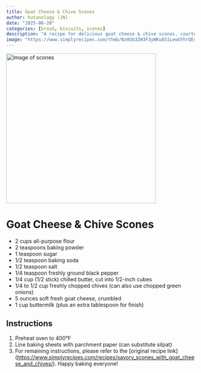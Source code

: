 ```yaml
---
title: Goat Cheese & Chive Scones
author: hutanology (JN)
date: "2025-06-20"
categories: [bread, biscuits, scones]
description: "A recipe for delicious goat cheese & chive scones, courtesy of SimplyRecipes"
image: "https://www.simplyrecipes.com/thmb/Bz0Ub3ZW3F3yWKu8S1LewUYhrQE=/1500x0/filters:no_upscale():max_bytes(150000):strip_icc()/__opt__aboutcom__coeus__resources__content_migration__simply_recipes__uploads__2007__03__buttermilk-biscuits-goat-cheese-chives-horiz-a-1800-fdc7fe8ede604f2aaf2b06c478ed59db.jpg"
---
```


<p align="left">
  <img src="https://www.simplyrecipes.com/thmb/Bz0Ub3ZW3F3yWKu8S1LewUYhrQE=/1500x0/filters:no_upscale():max_bytes(150000):strip_icc()/__opt__aboutcom__coeus__resources__content_migration__simply_recipes__uploads__2007__03__buttermilk-biscuits-goat-cheese-chives-horiz-a-1800-fdc7fe8ede604f2aaf2b06c478ed59db.jpg" alt="Image of scones" width="400"/>
</p>

# Goat Cheese & Chive Scones

- 2 cups all-purpose flour
- 2 teaspoons baking powder
- 1 teaspoon sugar
- 1/2 teaspoon baking soda
- 1/2 teaspoon salt
- 1/4 teaspoon freshly ground black pepper
- 1/4 cup (1/2 stick) chilled butter, cut into 1/2-inch cubes
- 1/4 to 1/2 cup freshly chopped chives (can also use chopped green onions)
- 5 ounces soft fresh goat cheese, crumbled
- 1 cup buttermilk (plus an extra tablespoon for finish)

## Instructions
1. Preheat oven to 400°F
2. Line baking sheets with parchment paper (can substitute silpat)
3. For remaining instructions, please refer to the [original recipe link] (https://www.simplyrecipes.com/recipes/savory_scones_with_goat_cheese_and_chives/). Happy baking everyone!

